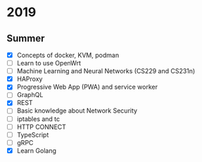 # 2019

## Summer

* [x] Concepts of docker, KVM, podman
* [ ] Learn to use OpenWrt
* [ ] Machine Learning and Neural Networks (CS229 and CS231n)
* [x] HAProxy
* [x] Progressive Web App (PWA) and service worker
* [ ] GraphQL
* [x] REST
* [ ] Basic knowledge about Network Security
* [ ] iptables and tc
* [ ] HTTP CONNECT
* [ ] TypeScript
* [ ] gRPC
* [x] Learn Golang

